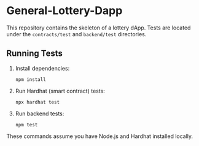 # General-Lottery-Dapp

This repository contains the skeleton of a lottery dApp. Tests are located under the `contracts/test` and `backend/test` directories.

## Running Tests

1. Install dependencies:
   ```
   npm install
   ```
2. Run Hardhat (smart contract) tests:
   ```
   npx hardhat test
   ```
3. Run backend tests:
   ```
   npm test
   ```

These commands assume you have Node.js and Hardhat installed locally.

